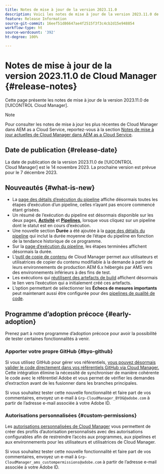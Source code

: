 ```yaml
---
title: Notes de mise à jour de la version 2023.11.0
description: Voici les notes de mise à jour de la version 2023.11.0 de Cloud Manager.
feature: Release Information
source-git-commit: 16eef51d86647ae4f2515f3f3c4cb2d15e948854
workflow-type: ht
source-wordcount: '392'
ht-degree: 100%

---
```



# Notes de mise à jour de la version 2023.11.0 de Cloud Manager {#release-notes}

Cette page présente les notes de mise à jour de la version 2023.11.0 de [!UICONTROL Cloud Manager].

>[!NOTE]
>
>Pour consulter les notes de mise à jour les plus récentes de Cloud Manager dans AEM as a Cloud Service, reportez-vous à la section [Notes de mise à jour actuelles de Cloud Manager dans AEM as a Cloud Service](https://experienceleague.adobe.com/docs/experience-manager-cloud-service/content/implementing/using-cloud-manager/release-notes-cloud-manager/release-notes-cm-current.html?lang=fr).

## Date de publication {#release-date}

La date de publication de la version 2023.11.0 de [!UICONTROL Cloud Manager] est le 14 novembre 2023. La prochaine version est prévue pour le 7 décembre 2023.

## Nouveautés {#what-is-new}

* La [page des détails d’exécution du pipeline](/help/using/managing-pipelines.md#view-details) affiche désormais toutes les étapes d’exécution d’un pipeline, celles n’ayant pas encore commencé étant grisées.
* Un résumé de l’exécution du pipeline est désormais disponible sur les deux pages, **[Activité](/help/using/managing-pipelines.md#activity)** et **[Pipelines](/help/using/managing-pipelines.md#pipelines)**, lorsque vous cliquez sur un pipeline dont le statut est en cours d’exécution.
* Une nouvelle section **Durée** a été ajoutée à la [page des détails du pipeline](/help/using/managing-pipelines.md#view-details) qui inclut la durée moyenne de l’étape du pipeline en fonction de la tendance historique de ce programme.
* Sur la [page d’exécution du pipeline](/help/using/managing-pipelines.md#activity-window), les étapes terminées affichent désormais la durée.
* L’[outil de copie de contenu](/help/using/content-copy.md) de Cloud Manager permet aux utilisateurs et utilisatrices de copier du contenu modifiable à la demande à partir de leurs environnements de production AEM 6.x hébergés par AMS vers des environnements inférieurs à des fins de test.
* Les exécutions qui [réutilisent des artefacts de build](/help/getting-started/project-setup.md#build-artifact-reuse) affichent désormais le lien vers l’exécution qui a initialement créé ces artefacts.
* L’option permettant de sélectionner les **Échecs de mesures importants** peut maintenant aussi être configurée pour des [pipelines de qualité de code](/help/using/non-production-pipelines.md).

## Programme d’adoption précoce {#early-adoption}

Prenez part à notre programme d’adoption précoce pour avoir la possibilité de tester certaines fonctionnalités à venir.

### Apporter votre propre GitHub {#byo-github}

Si vous utilisez GitHub pour gérer vos référentiels, [vous pouvez désormais valider le code directement dans vos référentiels GitHub via Cloud Manager.](/help/managing-code/byo-github.md) Cette intégration élimine la nécessité de synchroniser de manière cohérente le code avec le référentiel Adobe et vous permet de vérifier les demandes d’extraction avant de les fusionner dans les branches principales.

Si vous souhaitez tester cette nouvelle fonctionnalité et faire part de vos commentaires, envoyez un e-mail à `Grp-CloudManager_BYOG@adobe.com` à partir de l’adresse e-mail associée à votre Adobe ID.

### Autorisations personnalisées {#custom-permissions}

Les [autorisations personnalisées de Cloud Manager](/help/using/custom-permissions.md) vous permettent de créer des profils d’autorisation personnalisés avec des autorisations configurables afin de restreindre l’accès aux programmes, aux pipelines et aux environnements pour les utilisateurs et utilisatrices de Cloud Manager.

Si vous souhaitez tester cette nouvelle fonctionnalité et faire part de vos commentaires, envoyez un e-mail à `Grp-CloudManager_ams_custompermissions@adobe.com` à partir de l’adresse e-mail associée à votre Adobe ID.
